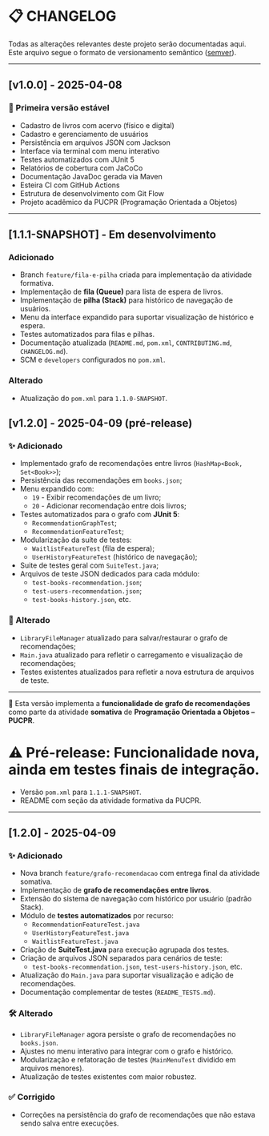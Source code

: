 # 📋 CHANGELOG

Todas as alterações relevantes deste projeto serão documentadas aqui.  
Este arquivo segue o formato de versionamento semântico ([semver](https://semver.org/lang/pt-BR/)).

---

## [v1.0.0] - 2025-04-08
### 🚀 Primeira versão estável
- Cadastro de livros com acervo (físico e digital)
- Cadastro e gerenciamento de usuários
- Persistência em arquivos JSON com Jackson
- Interface via terminal com menu interativo
- Testes automatizados com JUnit 5
- Relatórios de cobertura com JaCoCo
- Documentação JavaDoc gerada via Maven
- Esteira CI com GitHub Actions
- Estrutura de desenvolvimento com Git Flow
- Projeto acadêmico da PUCPR (Programação Orientada a Objetos)

---

## [1.1.1-SNAPSHOT] - Em desenvolvimento
### Adicionado
- Branch `feature/fila-e-pilha` criada para implementação da atividade formativa.
- Implementação de **fila (Queue)** para lista de espera de livros.
- Implementação de **pilha (Stack)** para histórico de navegação de usuários.
- Menu da interface expandido para suportar visualização de histórico e espera.
- Testes automatizados para filas e pilhas.
- Documentação atualizada (`README.md`, `pom.xml`, `CONTRIBUTING.md`, `CHANGELOG.md`).
- SCM e `developers` configurados no `pom.xml`.

### Alterado

- Atualização do `pom.xml` para `1.1.0-SNAPSHOT`.

## [v1.2.0] - 2025-04-09 (pré-release)

### ✨ Adicionado
- Implementado grafo de recomendações entre livros (`HashMap<Book, Set<Book>>`);
- Persistência das recomendações em `books.json`;
- Menu expandido com:
    - `19` - Exibir recomendações de um livro;
    - `20` - Adicionar recomendação entre dois livros;
- Testes automatizados para o grafo com **JUnit 5**:
    - `RecommendationGraphTest`;
    - `RecommendationFeatureTest`;
- Modularização da suíte de testes:
    - `WaitlistFeatureTest` (fila de espera);
    - `UserHistoryFeatureTest` (histórico de navegação);
- Suite de testes geral com `SuiteTest.java`;
- Arquivos de teste JSON dedicados para cada módulo:
    - `test-books-recommendation.json`;
    - `test-users-recommendation.json`;
    - `test-books-history.json`, etc.

### 🔧 Alterado
- `LibraryFileManager` atualizado para salvar/restaurar o grafo de recomendações;
- `Main.java` atualizado para refletir o carregamento e visualização de recomendações;
- Testes existentes atualizados para refletir a nova estrutura de arquivos de teste.

---

📌 Esta versão implementa a **funcionalidade de grafo de recomendações** como parte da atividade **somativa** de **Programação Orientada a Objetos – PUCPR**.

⚠️ **Pré-release:** Funcionalidade nova, ainda em testes finais de integração.
=======
- Versão `pom.xml` para `1.1.1-SNAPSHOT`.
- README com seção da atividade formativa da PUCPR.

---

## [1.2.0] - 2025-04-09

### ✨ Adicionado

- Nova branch `feature/grafo-recomendacao` com entrega final da atividade somativa.
- Implementação de **grafo de recomendações entre livros**.
- Extensão do sistema de navegação com histórico por usuário (padrão Stack).
- Módulo de **testes automatizados** por recurso:
    - `RecommendationFeatureTest.java`
    - `UserHistoryFeatureTest.java`
    - `WaitlistFeatureTest.java`
- Criação de **SuiteTest.java** para execução agrupada dos testes.
- Criação de arquivos JSON separados para cenários de teste:
    - `test-books-recommendation.json`, `test-users-history.json`, etc.
- Atualização do `Main.java` para suportar visualização e adição de recomendações.
- Documentação complementar de testes (`README_TESTS.md`).

### 🛠️ Alterado

- `LibraryFileManager` agora persiste o grafo de recomendações no `books.json`.
- Ajustes no menu interativo para integrar com o grafo e histórico.
- Modularização e refatoração de testes (`MainMenuTest` dividido em arquivos menores).
- Atualização de testes existentes com maior robustez.

### ✅ Corrigido

- Correções na persistência do grafo de recomendações que não estava sendo salva entre execuções.

